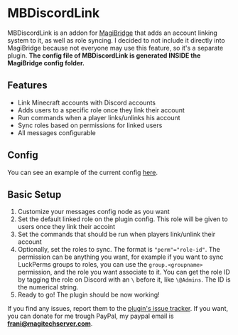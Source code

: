 # MBDiscordLink

MBDiscordLink is an addon for [MagiBridge](https://ore.spongepowered.org/Eufranio/MagiBridge) that adds an account linking system to it, as well as role syncing. I decided to not include it directly into MagiBridge because not everyone may use this feature, so it's a separate plugin. **The config file of MBDiscordLink is generated INSIDE the MagiBridge config folder.**

## Features
* Link Minecraft accounts with Discord accounts
* Adds users to a specific role once they link their account
* Run commands when a player links/unlinks his account
* Sync roles based on permissions for linked users
* All messages configurable

## Config
You can see an example of the current config [here](https://gist.github.com/Eufranio/c3f677794b297f6832c9b7a95a5f027b).

## Basic Setup
1. Customize your messages config node as you want
2. Set the default linked role on the plugin config. This role will be given to users once they link their accoint
3. Set the commands that should be run when players link/unlink their account
3. Optionally, set the roles to sync. The format is `"perm"="role-id"`. The permission can be anything you want, for example if you want to sync LuckPerms groups to roles, you can use the `group.<groupname>` permission, and the role you want associate to it. You can get the role ID by tagging the role on Discord with an `\` before it, like `\@Admins`. The ID is the numerical string. 
4. Ready to go! The plugin should be now working!

If you find any issues, report them to the [plugin's issue tracker](https://github.com/Eufranio/MBDiscordLink/issues). If you want, you can donate for me trough PayPal, my paypal email is **frani@magitechserver.com**.